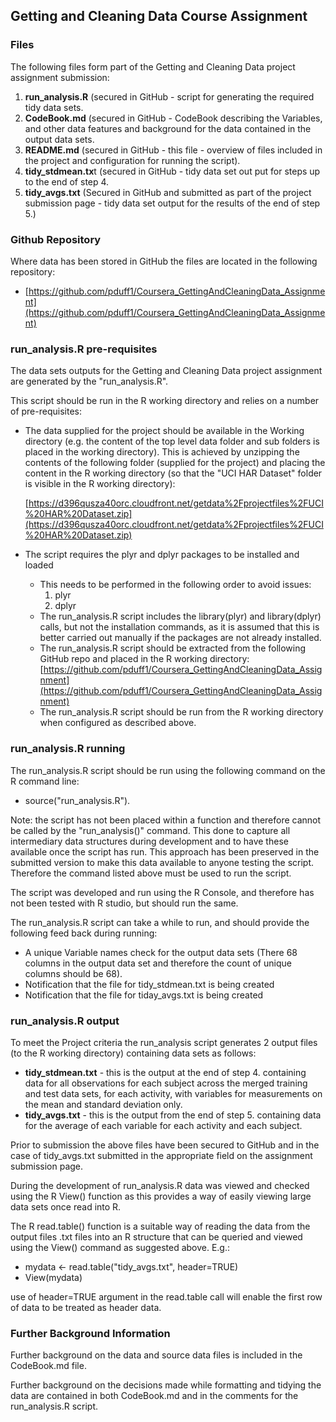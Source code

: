 ## Getting and Cleaning Data Course Assignment

### Files

The following files form part of the Getting and Cleaning Data project assignment submission:

1. **run_analysis.R** (secured in GitHub - script for generating the required tidy data sets.
2. **CodeBook.md** (secured in GitHub - CodeBook describing the Variables, and other data features and background for the data contained in the output data sets.
3. **README.md** (secured in GitHub - this file - overview of files included in the project and configuration for running the script).
4. **tidy_stdmean.tx**t (secured in GitHub - tidy data set out put for steps up to the end of step 4.
5. **tidy_avgs.txt** (Secured in GitHub and submitted as part of the project submission page - tidy data set output for the results of the end of step 5.)

### Github Repository

Where data has been stored in GitHub the files are located in the following repository:

- [https://github.com/pduff1/Coursera_GettingAndCleaningData_Assignment](https://github.com/pduff1/Coursera_GettingAndCleaningData_Assignment)

### run_analysis.R pre-requisites

The data sets outputs for the Getting and Cleaning Data project assignment are generated by the "run_analysis.R".

This script should be run in the R working directory and relies on a number of pre-requisites:

- The data supplied for the project should be available in the Working directory (e.g. the content of the top level data folder and sub folders is placed in the working directory).  This is achieved by unzipping the contents of the following folder (supplied for the project) and placing the content in the R working directory (so that the "UCI HAR Dataset" folder is visible in the R working directory):

	[https://d396qusza40orc.cloudfront.net/getdata%2Fprojectfiles%2FUCI%20HAR%20Dataset.zip](https://d396qusza40orc.cloudfront.net/getdata%2Fprojectfiles%2FUCI%20HAR%20Dataset.zip)


- The script requires the plyr and dplyr packages to be installed and loaded
	- This needs to be performed in the following order to avoid issues:
		1. plyr
		1. dplyr
	- The run_analysis.R script includes the library(plyr) and library(dplyr) calls, but not the installation commands, as it is assumed that this is better carried out manually if the packages are not already installed.
	- The run_analysis.R script should be extracted from the following GitHub repo and placed in the R working directory:
	[https://github.com/pduff1/Coursera_GettingAndCleaningData_Assignment](https://github.com/pduff1/Coursera_GettingAndCleaningData_Assignment)
	- The run_analysis.R script should be run from the R working directory when configured as described above.

### run_analysis.R running

The run_analysis.R script should be run using the following command on the R command line:

- source("run_analysis.R").

Note: the script has not been placed within a function and therefore cannot be called by the "run_analysis()" command.  This done to capture all intermediary data structures during development and to have these available once the script has run.  This approach has been preserved in the submitted version to make this data available to anyone testing the script.  Therefore the command listed above must be used to run the script.

The script was developed and run using the R Console, and therefore has not been tested with R studio, but should run the same.

The run_analysis.R script can take a while to run, and should provide the following feed back during running:

- A unique Variable names check for the output data sets (There 68 columns in the output data set and therefore the count of unique columns should be 68).
- Notification that the file for tidy_stdmean.txt is being created
- Notification that the file for tiday_avgs.txt is being created

### run_analysis.R output

To meet the Project criteria the run_analysis script generates 2 output files (to the R working directory) containing data sets as follows:

- **tidy_stdmean.txt** - this is the output at the end of step 4. containing data for all observations for each subject across the merged training and test data sets, for each activity, with variables for measurements on the mean and standard deviation only.
- **tidy_avgs.txt** - this is the output from the end of step 5. containing data for the average of each variable for each activity and each subject.

Prior to submission the above files have been secured to GitHub and in the case of tidy_avgs.txt submitted in the appropriate field on the assignment submission page.

During the development of run_analysis.R data was viewed and checked using the R View() function as this provides a way of easily viewing large data sets once read into R.

The R read.table() function is a suitable way of reading the data from the output files .txt files into an R structure that can be queried and viewed using the View() command as suggested above. E.g.:

- mydata <- read.table("tidy_avgs.txt", header=TRUE)
- View(mydata)

use of header=TRUE argument in the read.table call will enable the first row of data to be treated as header data.

### Further Background Information

Further background on the data and source data files is included in the CodeBook.md file.

Further background on the decisions made while formatting and tidying the data are contained in both CodeBook.md and in the comments for the run_analysis.R script.